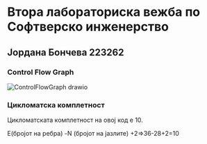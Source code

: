 # Втора лабораториска вежба по Софтверско инженерство
## Јордана Бончева 223262
### Control Flow Graph
![ControlFlowGraph drawio](https://github.com/jbonceva/SI_2024_lab2_223262/assets/166951079/f0ce401d-c0d9-4f57-9cf0-95bc3f3a929b)



### Цикломатска комплетност

Цикломатската комплетност на овој код е 10.

Е(бројот на ребра) -N (бројот на јазлите) +2=>36-28+2=10
